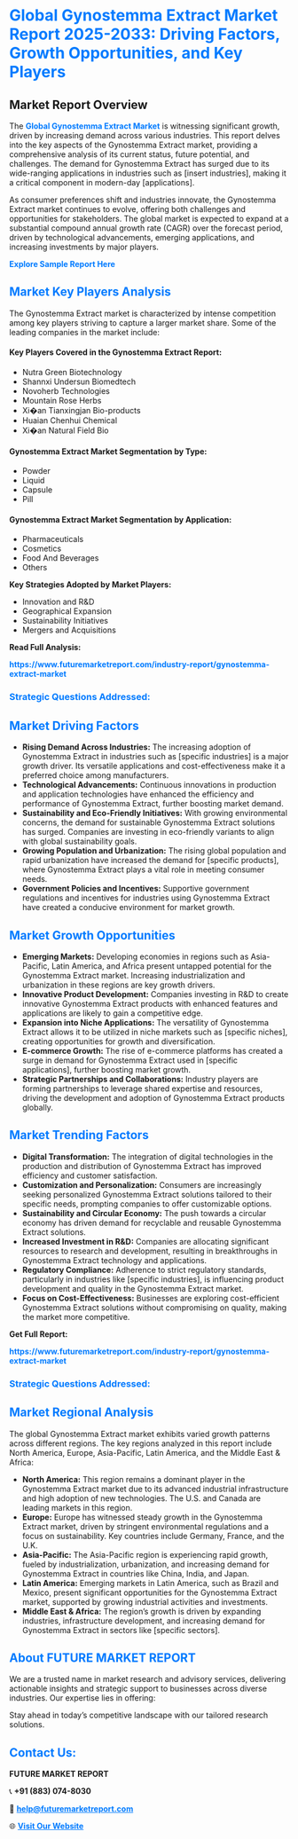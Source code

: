 <h1 style="color: #007BFF;">Global Gynostemma Extract Market Report 2025-2033: Driving Factors, Growth Opportunities, and Key Players</h1>

<section id="overview">
<h2>Market Report Overview</h2>
<p>The <a href="https://www.futuremarketreport.com/industry-report/gynostemma-extract-market" style="color: #007BFF; text-decoration: none;"><strong>Global Gynostemma Extract Market</strong></a> is witnessing significant growth, driven by increasing demand across various industries. This report delves into the key aspects of the Gynostemma Extract market, providing a comprehensive analysis of its current status, future potential, and challenges. The demand for Gynostemma Extract has surged due to its wide-ranging applications in industries such as [insert industries], making it a critical component in modern-day [applications].</p>
<p>As consumer preferences shift and industries innovate, the Gynostemma Extract market continues to evolve, offering both challenges and opportunities for stakeholders. The global market is expected to expand at a substantial compound annual growth rate (CAGR) over the forecast period, driven by technological advancements, emerging applications, and increasing investments by major players.</p>
</section>

<section id="overview">
<p><a href="https://www.futuremarketreport.com/request-sample/reportId=61775" style="color: #007BFF; text-decoration: none;"><strong>Explore Sample Report Here</strong></a></p>
</section>

<section id="key-players">
<h2 style="color: #007BFF;">Market Key Players Analysis</h2>
<p>The Gynostemma Extract market is characterized by intense competition among key players striving to capture a larger market share. Some of the leading companies in the market include:</p>
<h4>Key Players Covered in the Gynostemma Extract Report:</h4>
<ul><li>Nutra Green Biotechnology</li><li>Shannxi Undersun Biomedtech</li><li>Novoherb Technologies</li><li>Mountain Rose Herbs</li><li>Xi�an Tianxingjan Bio-products</li><li>Huaian Chenhui Chemical</li><li>Xi�an Natural Field Bio</li></ul>
<h4>Gynostemma Extract Market Segmentation by Type:</h4>
<ul><li>Powder</li><li>Liquid</li><li>Capsule</li><li>Pill</li></ul>

<h4>Gynostemma Extract Market Segmentation by Application:</h4>
<ul><li>Pharmaceuticals</li><li>Cosmetics</li><li>Food And Beverages</li><li>Others</li></ul>
<p><strong>Key Strategies Adopted by Market Players:</strong></p>
<ul>
<li>Innovation and R&D</li>
<li>Geographical Expansion</li>
<li>Sustainability Initiatives</li>
<li>Mergers and Acquisitions</li>
</ul>
</section>

<section>
<p><strong>Read Full Analysis: </strong></p><a href="https://www.futuremarketreport.com/industry-report/gynostemma-extract-market" style="color: #007BFF; text-decoration: none;"><strong>https://www.futuremarketreport.com/industry-report/gynostemma-extract-market</strong></a>
<h3 style="color: #007BFF;">Strategic Questions Addressed:</h3>
</section>

<section id="driving-factors">
<h2 style="color: #007BFF;">Market Driving Factors</h2>
<ul>
<li><strong>Rising Demand Across Industries:</strong> The increasing adoption of Gynostemma Extract in industries such as [specific industries] is a major growth driver. Its versatile applications and cost-effectiveness make it a preferred choice among manufacturers.</li>
<li><strong>Technological Advancements:</strong> Continuous innovations in production and application technologies have enhanced the efficiency and performance of Gynostemma Extract, further boosting market demand.</li>
<li><strong>Sustainability and Eco-Friendly Initiatives:</strong> With growing environmental concerns, the demand for sustainable Gynostemma Extract solutions has surged. Companies are investing in eco-friendly variants to align with global sustainability goals.</li>
<li><strong>Growing Population and Urbanization:</strong> The rising global population and rapid urbanization have increased the demand for [specific products], where Gynostemma Extract plays a vital role in meeting consumer needs.</li>
<li><strong>Government Policies and Incentives:</strong> Supportive government regulations and incentives for industries using Gynostemma Extract have created a conducive environment for market growth.</li>
</ul>
</section>

<section id="growth-opportunities">
<h2 style="color: #007BFF;">Market Growth Opportunities</h2>
<ul>
<li><strong>Emerging Markets:</strong> Developing economies in regions such as Asia-Pacific, Latin America, and Africa present untapped potential for the Gynostemma Extract market. Increasing industrialization and urbanization in these regions are key growth drivers.</li>
<li><strong>Innovative Product Development:</strong> Companies investing in R&D to create innovative Gynostemma Extract products with enhanced features and applications are likely to gain a competitive edge.</li>
<li><strong>Expansion into Niche Applications:</strong> The versatility of Gynostemma Extract allows it to be utilized in niche markets such as [specific niches], creating opportunities for growth and diversification.</li>
<li><strong>E-commerce Growth:</strong> The rise of e-commerce platforms has created a surge in demand for Gynostemma Extract used in [specific applications], further boosting market growth.</li>
<li><strong>Strategic Partnerships and Collaborations:</strong> Industry players are forming partnerships to leverage shared expertise and resources, driving the development and adoption of Gynostemma Extract products globally.</li>
</ul>
</section>

<section id="trending-factors">
<h2 style="color: #007BFF;">Market Trending Factors</h2>
<ul>
<li><strong>Digital Transformation:</strong> The integration of digital technologies in the production and distribution of Gynostemma Extract has improved efficiency and customer satisfaction.</li>
<li><strong>Customization and Personalization:</strong> Consumers are increasingly seeking personalized Gynostemma Extract solutions tailored to their specific needs, prompting companies to offer customizable options.</li>
<li><strong>Sustainability and Circular Economy:</strong> The push towards a circular economy has driven demand for recyclable and reusable Gynostemma Extract solutions.</li>
<li><strong>Increased Investment in R&D:</strong> Companies are allocating significant resources to research and development, resulting in breakthroughs in Gynostemma Extract technology and applications.</li>
<li><strong>Regulatory Compliance:</strong> Adherence to strict regulatory standards, particularly in industries like [specific industries], is influencing product development and quality in the Gynostemma Extract market.</li>
<li><strong>Focus on Cost-Effectiveness:</strong> Businesses are exploring cost-efficient Gynostemma Extract solutions without compromising on quality, making the market more competitive.</li>
</ul>
</section>

<section>
<p><strong>Get Full Report: </strong></p><a href="https://www.futuremarketreport.com/industry-report/gynostemma-extract-market" style="color: #007BFF; text-decoration: none;"><strong>https://www.futuremarketreport.com/industry-report/gynostemma-extract-market</strong></a>
<h3 style="color: #007BFF;">Strategic Questions Addressed:</h3>
</section>


<section id="regional-analysis">
<h2 style="color: #007BFF;">Market Regional Analysis</h2>
<p>The global Gynostemma Extract market exhibits varied growth patterns across different regions. The key regions analyzed in this report include North America, Europe, Asia-Pacific, Latin America, and the Middle East & Africa:</p>
<ul>
<li><strong>North America:</strong> This region remains a dominant player in the Gynostemma Extract market due to its advanced industrial infrastructure and high adoption of new technologies. The U.S. and Canada are leading markets in this region.</li>
<li><strong>Europe:</strong> Europe has witnessed steady growth in the Gynostemma Extract market, driven by stringent environmental regulations and a focus on sustainability. Key countries include Germany, France, and the U.K.</li>
<li><strong>Asia-Pacific:</strong> The Asia-Pacific region is experiencing rapid growth, fueled by industrialization, urbanization, and increasing demand for Gynostemma Extract in countries like China, India, and Japan.</li>
<li><strong>Latin America:</strong> Emerging markets in Latin America, such as Brazil and Mexico, present significant opportunities for the Gynostemma Extract market, supported by growing industrial activities and investments.</li>
<li><strong>Middle East & Africa:</strong> The region’s growth is driven by expanding industries, infrastructure development, and increasing demand for Gynostemma Extract in sectors like [specific sectors].</li>
</ul>
</section>

<footer>
<h2 style="color: #007BFF;">About FUTURE MARKET REPORT</h2>
<p>We are a trusted name in market research and advisory services, delivering actionable insights and strategic support to businesses across diverse industries. Our expertise lies in offering:</p>

<p>Stay ahead in today’s competitive landscape with our tailored research solutions.</p>

<h2 style="color: #007BFF;">Contact Us:</h2>
<p><strong>FUTURE MARKET REPORT</strong></p>
<p>📞 <strong>+91 (883) 074-8030</strong></p>
<p>📧 <strong><a href="mailto:help@futuremarketreport.com" style="color: #007BFF;">help@futuremarketreport.com</a></strong></p>
<p>🌐 <strong><a href="https://www.futuremarketreport.com/" style="color: #007BFF;">Visit Our Website</a></strong></p>
</footer>